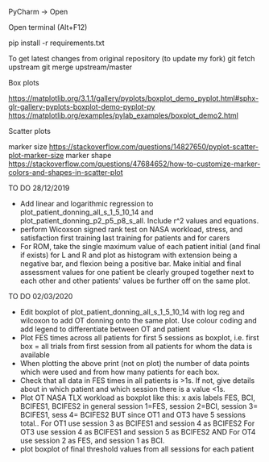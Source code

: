 PyCharm -> Open

Open terminal (Alt+F12)

pip install -r requirements.txt


To get latest changes from original repository (to update my fork)
git fetch upstream
git merge upstream/master


Box plots

https://matplotlib.org/3.1.1/gallery/pyplots/boxplot_demo_pyplot.html#sphx-glr-gallery-pyplots-boxplot-demo-pyplot-py
https://matplotlib.org/examples/pylab_examples/boxplot_demo2.html


Scatter plots

marker size
https://stackoverflow.com/questions/14827650/pyplot-scatter-plot-marker-size
marker shape
https://stackoverflow.com/questions/47684652/how-to-customize-marker-colors-and-shapes-in-scatter-plot

TO DO 28/12/2019
- Add linear and logarithmic regression to plot_patient_donning_all_s_1_5_10_14 
    and plot_patient_donning_p2_p5_p8_s_all. Include r^2 values and equations.
- perform Wicoxson signed rank test on NASA workload, stress, and
    satisfaction first training last training for patients and for carers
- For ROM, take the single maximum value of each patient initial (and final if exists) 
    for L and R and plot as histogram with extension being a negative bar, and flexion
    being a positive bar. Make initial and final assessment values for one patient 
    be clearly grouped together next to each other and other patients' values be further
    off on the same plot.
    
TO DO 02/03/2020
- Edit boxplot of plot_patient_donning_all_s_1_5_10_14 with log reg and wilcoxon to add OT 
    donning onto the same plot. Use colour coding and add legend to differentiate between 
    OT and patient
- Plot FES times across all patients for first 5 sessions as boxplot, i.e. first box =
    all trials from first session from all patients for whom the data is available
- When plotting the above print (not on plot) the number of data points which were used and from how many 
    patients for each box.
- Check that all data in FES times in all patients is >1s. If not, give details about 
    in which patient and which session there is a value <1s. 
- Plot OT NASA TLX workload as boxplot like this:
    x axis labels FES, BCI, BCIFES1, BCIFES2
    in general session 1=FES, session 2=BCI, session 3= BCIFES1, sess 4= BCIFES2
    BUT since OT1 and OT3 have 5 sessions total.. 
    For OT1 use session 3 as BCIFES1 and session 4 as BCIFES2 
    For OT3 use session 4 as BCIFES1 and session 5 as BCIFES2
    AND
    For OT4 use session 2 as FES, and session 1 as BCI. 
- plot boxplot of final threshold values from all sessions for each patient